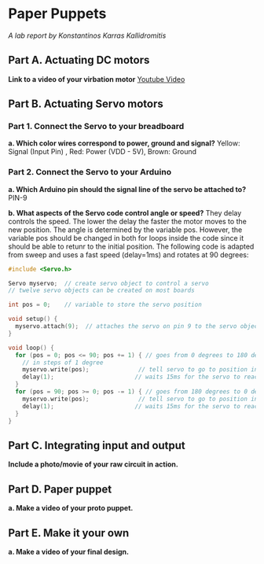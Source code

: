 # Paper Puppets

*A lab report by Konstantinos Karras Kallidromitis*

## Part A. Actuating DC motors

**Link to a video of your virbation motor** [Youtube Video](https://youtu.be/xtYdkZ5A5lQ)

## Part B. Actuating Servo motors

### Part 1. Connect the Servo to your breadboard

**a. Which color wires correspond to power, ground and signal?** Yellow: Signal (Input Pin) , Red: Power (VDD - 5V), Brown: Ground

### Part 2. Connect the Servo to your Arduino

**a. Which Arduino pin should the signal line of the servo be attached to?** PIN-9

**b. What aspects of the Servo code control angle or speed?** They delay controls the speed. The lower the delay the faster the motor moves to the new position. The angle is determined by the variable pos. However, the variable pos should be changed in both for loops inside the code since it should be able to retunr to the initial position. The following code is adapted from sweep and uses a fast speed (delay=1ms) and rotates at 90 degrees:
```c++
#include <Servo.h>

Servo myservo;  // create servo object to control a servo
// twelve servo objects can be created on most boards

int pos = 0;    // variable to store the servo position

void setup() {
  myservo.attach(9);  // attaches the servo on pin 9 to the servo object
}

void loop() {
  for (pos = 0; pos <= 90; pos += 1) { // goes from 0 degrees to 180 degrees
    // in steps of 1 degree
    myservo.write(pos);              // tell servo to go to position in variable 'pos'
    delay(1);                       // waits 15ms for the servo to reach the position
  }
  for (pos = 90; pos >= 0; pos -= 1) { // goes from 180 degrees to 0 degrees
    myservo.write(pos);              // tell servo to go to position in variable 'pos'
    delay(1);                       // waits 15ms for the servo to reach the position
  }
}
```
## Part C. Integrating input and output

**Include a photo/movie of your raw circuit in action.**

## Part D. Paper puppet

**a. Make a video of your proto puppet.**

## Part E. Make it your own

**a. Make a video of your final design.**
 
